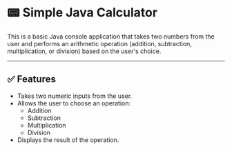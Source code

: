 # 📟 Simple Java Calculator

This is a basic Java console application that takes two numbers from the user and performs an arithmetic operation (addition, subtraction, multiplication, or division) based on the user's choice.

---

## ✅ Features

- Takes two numeric inputs from the user.
- Allows the user to choose an operation:
    - Addition
    - Subtraction
    - Multiplication
    - Division
- Displays the result of the operation.